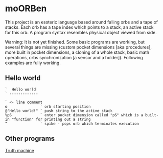 moORBen
======

This project is an esoteric language based around falling orbs and a tape of stacks. Each orb has a tape index which points to a stack, an active stack for this orb. A program syntax resembles physical object viewed from side.

Warning: It is not yet finished. Some basic programs are working, but several things are missing (custom pocket dimensions [aka procedures], more built in pocket dimensions, a cloning of a whole stack, basic math operations, orbs synchronization [a sensor and a holder]). Following examples are fully working.

Hello world
----------
```
`  Hello world 
` -------------

` <- line comment
o               ` orb starting position
@"Hello world!" ` push string to the active stack
%pS             ` enter pocket dimension called "pS" which is a built-in "function" for printing out a string
^               ` spike - pops orb which terminates execution
```

Other programs
-------------
[Truth machine](blob/master/res/TruthMachine.mrb)

